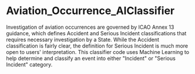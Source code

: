 # Aviation_Occurrence_AIClassifier
Investigation of aviation occurrences are governed by ICAO Annex 13 guidance, which defines Accident and Serious Incident classifications that requires necessary investigation by a State. While the Accident classification is fairly clear, the definition for Serious Incident is much more open to users' interpretation. This classifier code uses Machine Learning to help determine and classify an event into either "Incident" or "Serious Incident" category.
